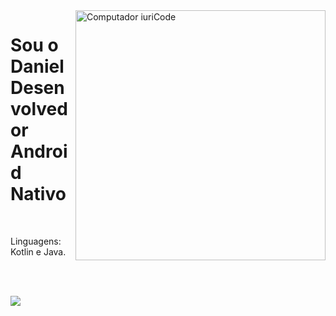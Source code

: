 <img src="https://raw.githubusercontent.com/MicaelliMedeiros/micaellimedeiros/master/image/computer-illustration.png" min-width="400px" max-width="400px" width="400px" align="right" alt="Computador iuriCode">
<h1>Sou o Daniel Desenvolvedor Android Nativo</h1></br>
<p>Linguagens: Kotlin e Java.</p></br></br>
<p><img align="left" src="https://github-readme-stats.vercel.app/api/top-langs/?username=DanielSRibeiro"/></p>
